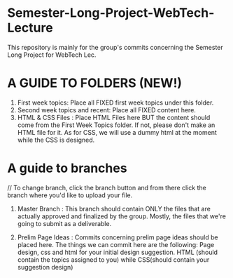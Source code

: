 # Semester-Long-Project-WebTech-Lecture
This repository is mainly for the group's commits concerning the Semester Long Project for WebTech Lec.


# A GUIDE TO FOLDERS (NEW!)
1. First week topics: Place all FIXED first week topics under this folder.
2. Second week topics and recent: Place all FIXED content here.
3. HTML & CSS Files : Place HTML Files here BUT the content should come from the First Week Topics folder. If not, please don't make an HTML file for it. As for CSS, we will use a dummy html at the moment while the CSS is designed.

# A guide to branches
// To change branch, click the branch button and from there click the branch where you'd like to upload your file.

1. Master Branch : This branch should contain ONLY the files that are actually approved and finalized by the group. Mostly, the files that we're going to submit as a deliverable.

2. Prelim Page Ideas : Commits concerning prelim page ideas should be placed here. The things we can commit here are the following: Page design, css and html for your initial design suggestion. HTML (should contain the topics assigned to you) while CSS(should contain your suggestion design)


